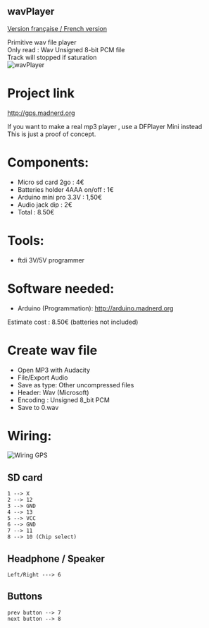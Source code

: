 wavPlayer
----------
[Version française / French version](https://github.com/pigetArduino/wavPlayer/blob/master/readme.fr.md)

Primitive wav file player   
Only read : Wav Unsigned 8-bit PCM file   
Track will stopped if saturation   
![wavPlayer](https://github.com/pigetArduino/wavPlayer/blob/master/doc/wavPlayer.jpg)   

# Project link
http://gps.madnerd.org

If you want to make a real mp3 player , use a DFPlayer Mini instead   
This is just a proof of concept.   

# Components:
* Micro sd card 2go : 4€
* Batteries holder 4AAA on/off : 1€ 
* Arduino mini pro 3.3V : 1,50€
* Audio jack dip : 2€  
* Total : 8.50€

#  Tools:
 * ftdi 3V/5V programmer

# Software needed:
  * Arduino (Programmation): http://arduino.madnerd.org


Estimate cost : 8.50€ (batteries not included) 

# Create wav file
* Open MP3 with Audacity
* File/Export Audio
* Save as type: Other uncompressed files
* Header: Wav (Microsoft)
* Encoding : Unsigned 8_bit PCM
* Save to 0.wav

# Wiring:
![Wiring GPS](https://github.com/pigetArduino/wavPlayer/blob/master/doc/sdcard_wiring.png)
##  SD card 
```
1 --> X
2 --> 12
3 --> GND
4 --> 13
5 --> VCC
6 --> GND
7 --> 11
8 --> 10 (Chip select)
```
## Headphone / Speaker
```
Left/Right ---> 6
```

## Buttons
```
prev button --> 7
next button --> 8
```

